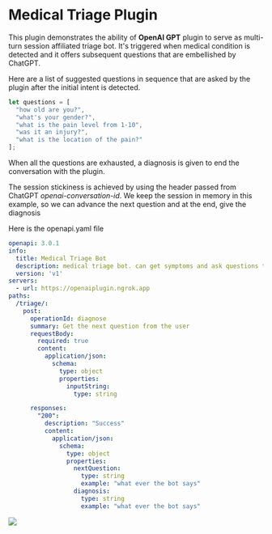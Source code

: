 # Medical Triage Plugin 

This plugin demonstrates the ability of **OpenAI GPT** plugin to serve as multi-turn session affiliated triage bot. It's triggered when medical condition is detected and it offers subsequent questions that are embellished by ChatGPT. 

Here are a list of suggested questions in sequence that are asked by the plugin after the initial intent is detected.

```javascript
let questions = [
  "how old are you?",
  "what's your gender?",
  "what is the pain level from 1-10",
  "was it an injury?",
  "what is the location of the pain?"
];
```

When all the questions are exhausted, a diagnosis is given to end the conversation with the plugin.

The session stickiness is achieved by using the header passed from ChatGPT *openai-conversation-id*. We keep the session in memory in this example, so we can advance the next question and at the end, give the diagnosis

Here is the openapi.yaml file

```yaml
openapi: 3.0.1
info:
  title: Medical Triage Bot
  description: medical triage bot. can get symptoms and ask questions to narrow the diagnosis. Can also accept answers such as 'yes' or 'no' to narrow the diagnosis..
  version: 'v1'
servers:
  - url: https://openaiplugin.ngrok.app
paths:
  /triage/:
    post:
      operationId: diagnose
      summary: Get the next question from the user
      requestBody:
        required: true
        content:
          application/json:
            schema:
              type: object
              properties:
                inputString:
                  type: string                  

      responses:
        "200":
          description: "Success"
          content:
            application/json:
              schema:
                type: object
                properties:
                  nextQuestion:
                    type: string
                    example: "what ever the bot says"
                  diagnosis:
                    type: string
                    example: "what ever the bot says"
```


![](https://github.com/openaiplugin-triage/triageplugin.gif)
